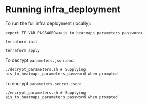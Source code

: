 # Running infra_deployment

To run the full infra deployment (locally):

```
export TF_VAR_PASSWORD=<ais_to_heatmaps_parameters_password>

terraform init

terraform apply
```

To decrypt `parameters.json.enc`:

```
./decrypt_parameters.sh # Supplying ais_to_heatmaps_parameters_password when prompted
```


To encrypt `parameters.secret.json`:

```
./encrypt_parameters.sh # Supplying ais_to_heatmaps_parameters_password when prompted
```